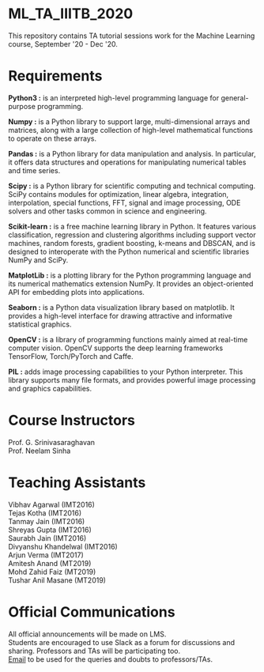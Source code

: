 # ML_TA_IIITB_2020
This repository contains TA tutorial sessions work for the Machine Learning course, September '20 - Dec '20.

# Requirements

**Python3 :** is an interpreted high-level programming language for general-purpose programming.

**Numpy :** is a Python library to support large, multi-dimensional arrays and matrices, along with a large collection of high-level mathematical functions to operate on these arrays.

**Pandas :** is a Python library for data manipulation and analysis. In particular, it offers data structures and operations for manipulating numerical tables and time series.

**Scipy :** is a Python library for scientific computing and technical computing. SciPy contains modules for optimization, linear algebra, integration, interpolation, special functions, FFT, signal and image processing, ODE solvers and other tasks common in science and engineering.

**Scikit-learn :** is a free machine learning library in Python. It features various classification, regression and clustering algorithms including support vector machines, random forests, gradient boosting, k-means and DBSCAN, and is designed to interoperate with the Python numerical and scientific libraries NumPy and SciPy.

**MatplotLib :** is a plotting library for the Python programming language and its numerical mathematics extension NumPy. It provides an object-oriented API for embedding plots into applications.

**Seaborn :** is a Python data visualization library based on matplotlib. It provides a high-level interface for drawing attractive and informative statistical graphics.

**OpenCV :** is a library of programming functions mainly aimed at real-time computer vision. OpenCV supports the deep learning frameworks TensorFlow, Torch/PyTorch and Caffe.

**PIL :** adds image processing capabilities to your Python interpreter. This library supports many file formats, and provides powerful image processing and graphics capabilities.

# Course Instructors

Prof. G. Srinivasaraghavan <br />
Prof. Neelam Sinha

# Teaching Assistants

Vibhav Agarwal (IMT2016) <br />
Tejas Kotha (IMT2016) <br />
Tanmay Jain (IMT2016) <br />
Shreyas Gupta (IMT2016) <br />
Saurabh Jain (IMT2016) <br />
Divyanshu Khandelwal (IMT2016) <br />
Arjun Verma (IMT2017) <br />
Amitesh Anand (MT2019) <br />
Mohd Zahid Faiz (MT2019) <br />
Tushar Anil Masane (MT2019) <br />

    
# Official Communications
All official announcements will be made on LMS. <br />
Students are encouraged to use Slack as a forum for discussions and sharing. Professors and TAs will be participating too. <br />
[Email](mailto:ai511ml.forum@iiitb.ac.in) to be used for the queries and doubts to professors/TAs.


